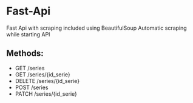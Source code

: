 # Fast-Api

Fast Api with scraping included using BeautifulSoup
Automatic scraping while starting API

## Methods:
- GET /series
- GET /series/{id_serie}
- DELETE /series/{id_serie}
- POST /series
- PATCH /series/{id_serie}
